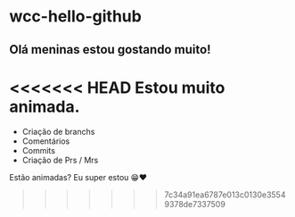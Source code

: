 ﻿# wcc-hello-github

## Olá meninas estou gostando muito!

<<<<<<< HEAD
Estou muito animada.
=======
* Criação de branchs
* Comentários
* Commits
* Criação de  Prs / Mrs

Estão animadas? Eu super estou  😁❤
>>>>>>> 7c34a91ea6787e013c0130e35549378de7337509
